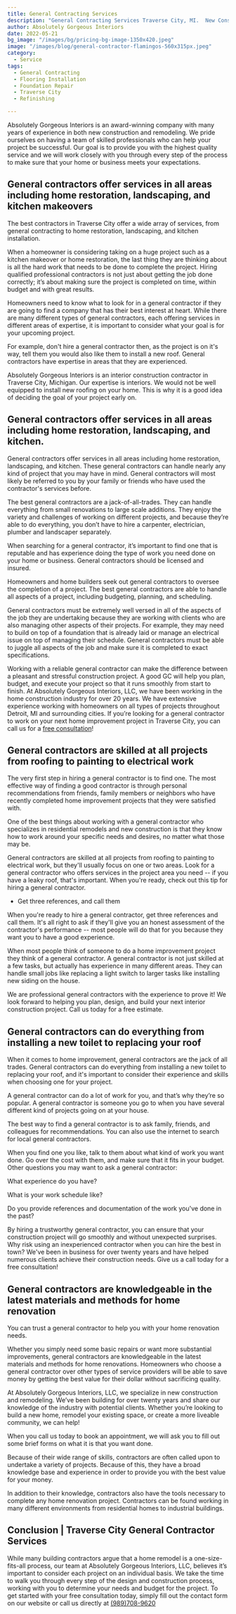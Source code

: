 ```yaml
---
title: General Contracting Services
description: "General Contracting Services Traverse City, MI.  New Construction, Remodeling, Refinishing, Renovation.  Free Consultations.  We look forward to hearing about your project and how we can assist bring your vision to life."
author: Absolutely Gorgeous Interiors
date: 2022-05-21
bg_image: "/images/bg/pricing-bg-image-1350x420.jpeg"
image: "/images/blog/general-contractor-flamingos-560x315px.jpeg"
category:
  - Service
tags:
  - General Contracting
  - Flooring Installation
  - Foundation Repair
  - Traverse City
  - Refinishing

---
```



Absolutely Gorgeous Interiors is an award-winning company with many years of experience in both new construction and remodeling. We pride ourselves on having a team of skilled professionals who can help your project be successful. Our goal is to provide you with the highest quality service and we will work closely with you through every step of the process to make sure that your home or business meets your expectations.

## General contractors offer services in all areas including home restoration, landscaping, and kitchen makeovers

The best contractors in Traverse City offer a wide array of services, from general contracting to home restoration, landscaping, and kitchen installation.

When a homeowner is considering taking on a huge project such as a kitchen makeover or home restoration, the last thing they are thinking about is all the hard work that needs to be done to complete the project. Hiring qualified professional contractors is not just about getting the job done correctly; it’s about making sure the project is completed on time, within budget and with great results.

Homeowners need to know what to look for in a general contractor if they are going to find a company that has their best interest at heart. While there are many different types of general contractors, each offering services in different areas of expertise, it is important to consider what your goal is for your upcoming project.

For example, don't hire a general contractor then, as the project is on it's way, tell them you would also like them to install a new roof. General contractors have expertise in areas that they are experienced.

Absolutely Gorgeous Interiors is an interior construction contractor in Traverse City, Michigan. Our expertise is interiors. We would not be well equipped to install new roofing on your home. This is why it is a good idea of deciding the goal of your project early on.

## General contractors offer services in all areas including home restoration, landscaping, and kitchen.

  General contractors offer services in all areas including home restoration, landscaping, and kitchen. These general contractors can handle nearly any kind of project that you may have in mind. General contractors will most likely be referred to you by your family or friends who have used the contractor's services before.

The best general contractors are a jack-of-all-trades. They can handle everything from small renovations to large scale additions. They enjoy the variety and challenges of working on different projects, and because they’re able to do everything, you don’t have to hire a carpenter, electrician, plumber and landscaper separately.

When searching for a general contractor, it’s important to find one that is reputable and has experience doing the type of work you need done on your home or business. General contractors should be licensed and insured.

Homeowners and home builders seek out general contractors to oversee the completion of a project. The best general contractors are able to handle all aspects of a project, including budgeting, planning, and scheduling.

General contractors must be extremely well versed in all of the aspects of the job they are undertaking because they are working with clients who are also managing other aspects of their projects. For example, they may need to build on top of a foundation that is already laid or manage an electrical issue on top of managing their schedule. General contractors must be able to juggle all aspects of the job and make sure it is completed to exact specifications.

Working with a reliable general contractor can make the difference between a pleasant and stressful construction project. A good GC will help you plan, budget, and execute your project so that it runs smoothly from start to finish. At Absolutely Gorgeous Interiors, LLC, we have been working in the home construction industry for over 20 years. We have extensive experience working with homeowners on all types of projects throughout Detroit, MI and surrounding cities. If you’re looking for a general contractor to work on your next home improvement project in Traverse City, you can call us for a [free consultation](https://www.tidycal.com/absolutely-gorgeous-interiors "schedule a free consultation")!

## General contractors are skilled at all projects from roofing to painting to electrical work

The very first step in hiring a general contractor is to find one. The most effective way of finding a good contractor is through personal recommendations from friends, family members or neighbors who have recently completed home improvement projects that they were satisfied with.

One of the best things about working with a general contractor who specializes in residential remodels and new construction is that they know how to work around your specific needs and desires, no matter what those may be.

General contractors are skilled at all projects from roofing to painting to electrical work, but they'll usually focus on one or two areas. Look for a general contractor who offers services in the project area you need -- if you have a leaky roof, that's important. When you're ready, check out this tip for hiring a general contractor.

-  Get three references, and call them

When you're ready to hire a general contractor, get three references and call them. It's all right to ask if they'll give you an honest assessment of the contractor's performance -- most people will do that for you because they want you to have a good experience.

When most people think of someone to do a home improvement project they think of a general contractor. A general contractor is not just skilled at a few tasks, but actually has experience in many different areas. They can handle small jobs like replacing a light switch to larger tasks like installing new siding on the house.

We are professional general contractors with the experience to prove it! We look forward to helping you plan, design, and build your next interior construction project. Call us today for a free estimate.

## General contractors can do everything from installing a new toilet to replacing your roof

When it comes to home improvement, general contractors are the jack of all trades. General contractors can do everything from installing a new toilet to replacing your roof, and it's important to consider their experience and skills when choosing one for your project.

A general contractor can do a lot of work for you, and that’s why they’re so popular. A general contractor is someone you go to when you have several different kind of projects going on at your house.

The best way to find a general contractor is to ask family, friends, and colleagues for recommendations. You can also use the internet to search for local general contractors.

When you find one you like, talk to them about what kind of work you want done. Go over the cost with them, and make sure that it fits in your budget. Other questions you may want to ask a general contractor:

What experience do you have?

What is your work schedule like?

Do you provide references and documentation of the work you've done in the past?

By hiring a trustworthy general contractor, you can ensure that your construction project will go smoothly and without unexpected surprises. Why risk using an inexperienced contractor when you can hire the best in town? We've been in business for over twenty years and have helped numerous clients achieve their construction needs. Give us a call today for a free consultation!

## General contractors are knowledgeable in the latest materials and methods for home renovation

You can trust a general contractor to help you with your home renovation needs.

Whether you simply need some basic repairs or want more substantial improvements, general contractors are knowledgeable in the latest materials and methods for home renovations. Homeowners who choose a general contractor over other types of service providers will be able to save money by getting the best value for their dollar without sacrificing quality.

At Absolutely Gorgeous Interiors, LLC, we specialize in new construction and remodeling. We’ve been building for over twenty years and share our knowledge of the industry with potential clients. Whether you’re looking to build a new home, remodel your existing space, or create a more liveable community, we can help!

When you call us today to book an appointment, we will ask you to fill out some brief forms on what it is that you want done.

Because of their wide range of skills, contractors are often called upon to undertake a variety of projects. Because of this, they have a broad knowledge base and experience in order to provide you with the best value for your money.

In addition to their knowledge, contractors also have the tools necessary to complete any home renovation project. Contractors can be found working in many different environments from residential homes to industrial buildings.

## Conclusion | Traverse City General Contractor Services

While many building contractors argue that a home remodel is a one-size-fits-all process, our team at Absolutely Gorgeous Interiors, LLC, believes it’s important to consider each project on an individual basis. We take the time to walk you through every step of the design and construction process, working with you to determine your needs and budget for the project. To get started with your free consultation today, simply fill out the contact form on our website or call us directly at [(989)708-9620](tel:+19897089620)
